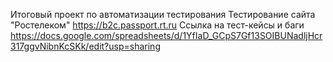 Итоговый проект по автоматизации тестирования
Тестирование сайта "Ростелеком" https://b2c.passport.rt.ru
Ссылка на тест-кейсы и баги https://docs.google.com/spreadsheets/d/1YfIaD_GCpS7Gf13SOIBUNadljHcr317ggvNibnKcSKk/edit?usp=sharing
